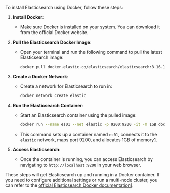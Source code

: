 To install Elasticsearch using Docker, follow these steps:

1. **Install Docker**:
   - Make sure Docker is installed on your system. You can download it from the official Docker website.

2. **Pull the Elasticsearch Docker Image**:
   - Open your terminal and run the following command to pull the latest Elasticsearch image:
     ```sh
     docker pull docker.elastic.co/elasticsearch/elasticsearch:8.16.1
     ```

3. **Create a Docker Network**:
   - Create a network for Elasticsearch to run in:
     ```sh
     docker network create elastic
     ```

4. **Run the Elasticsearch Container**:
   - Start an Elasticsearch container using the pulled image:
     ```sh
     docker run --name es01 --net elastic -p 9200:9200 -it -m 1GB docker.elastic.co/elasticsearch/elasticsearch:8.16.1
     ```
   - This command sets up a container named `es01`, connects it to the `elastic` network, maps port 9200, and allocates 1GB of memory[1](https://www.elastic.co/guide/en/elasticsearch/reference/current/docker.html).

5. **Access Elasticsearch**:
   - Once the container is running, you can access Elasticsearch by navigating to `http://localhost:9200` in your web browser.

These steps will get Elasticsearch up and running in a Docker container. If you need to configure additional settings or run a multi-node cluster, you can refer to the [official Elasticsearch Docker documentation](https://www.elastic.co/guide/en/elasticsearch/reference/current/docker.html)[1](https://www.elastic.co/guide/en/elasticsearch/reference/current/docker.html).

